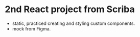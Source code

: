 # 2nd React project from Scriba

- static, practiced creating and styling custom components.
- mock from Figma.
